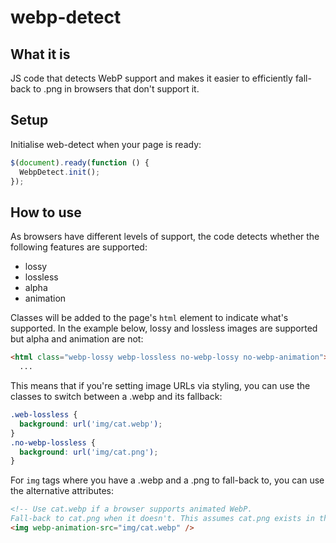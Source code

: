 webp-detect
===========

What it is
----------

JS code that detects WebP support and makes it easier to efficiently fall-back to .png in browsers that don't support it.

Setup
-----

Initialise web-detect when your page is ready:
```javascript
$(document).ready(function () {
  WebpDetect.init();
});
```

How to use
----------

As browsers have different levels of support, the code detects whether the following features are supported:
* lossy
* lossless
* alpha
* animation

Classes will be added to the page's `html` element to indicate what's supported. In the example below, lossy and lossless images are supported but alpha and animation are not:

```html
<html class="webp-lossy webp-lossless no-webp-lossy no-webp-animation">
  ...
```

This means that if you're setting image URLs via styling, you can use the classes to switch between a .webp and its fallback:

```css
.web-lossless {
  background: url('img/cat.webp');
}
.no-webp-lossless {
  background: url('img/cat.png');
}
```

For `img` tags where you have a .webp and a .png to fall-back to, you can use the alternative attributes:
```html
<!-- Use cat.webp if a browser supports animated WebP. 
Fall-back to cat.png when it doesn't. This assumes cat.png exists in the same directory as the .webp version. -->
<img webp-animation-src="img/cat.webp" /> 
```

